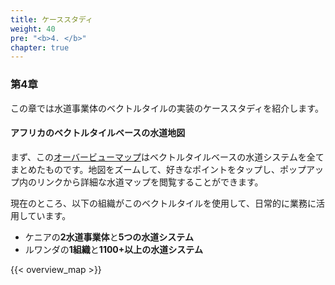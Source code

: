 ```yaml
---
title: ケーススタディ
weight: 40
pre: "<b>4. </b>"
chapter: true
---
```


### 第4章

この章では水道事業体のベクトルタイルの実装のケーススタディを紹介します。

#### アフリカのベクトルタイルベースの水道地図
まず、この[オーバービューマップ](https://watergis.github.io/water-map)はベクトルタイルベースの水道システムを全てまとめたものです。地図をズームして、好きなポイントをタップし、ポップアップ内のリンクから詳細な水道マップを閲覧することができます。 

現在のところ、以下の組織がこのベクトルタイルを使用して、日常的に業務に活用しています。
- ケニアの**2水道事業体**と**5つの水道システム**
- ルワンダの**1組織**と**1100+以上の水道システム**

{{< overview_map >}}